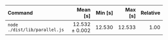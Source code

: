 | Command | Mean [s] | Min [s] | Max [s] | Relative |
|:---|---:|---:|---:|---:|
| `node ./dist/lib/parallel.js` | 12.532 ± 0.002 | 12.530 | 12.533 | 1.00 |
